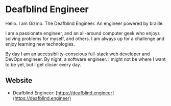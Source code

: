 # Deafblind Engineer

Hello. I am Gizmo. The Deafblind Engineer. An engineer powered by braille.

I am a passionate engineer, and an all-around computer geek who enjoys solving problems for myself, and others. I am always up for a challenge and enjoy learning new technologies.

By day I am an accessibility-conscious full-stack web developer and DevOps engineer. By night, a software engineer. I might not be where I want to be yet, but I get closer every day.

## Website
* Deafblind Engineer: [https://deafblind.engineer](https://deafblind.engineer)
